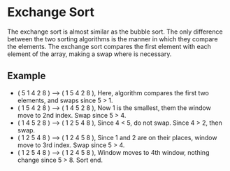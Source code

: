 # Exchange Sort
The exchange sort is almost similar as the bubble sort. The only difference between the two sorting algorithms is the manner in which they compare the elements. The exchange sort compares the first element with each element of the array, making a swap where is necessary.

## Example

- ( 5 1 4 2 8 ) –> ( 1 5 4 2 8 ), Here, algorithm compares the first two elements, and swaps since 5 > 1.
- ( 1 5 4 2 8 ) –> ( 1 4 5 2 8 ), Now 1 is the smallest, them the window move to 2nd index. Swap since 5 > 4.
- ( 1 4 5 2 8 ) –> ( 1 2 5 4 8 ), Since 4 < 5, do not swap. Since 4 > 2, then swap.  
- ( 1 2 5 4 8 ) –> ( 1 2 4 5 8 ), Since 1 and 2 are on their places, window move to 3rd index. Swap since 5 > 4.
- ( 1 2 5 4 8 ) –> ( 1 2 4 5 8 ), Window moves to 4th window, nothing change since 5 > 8. Sort end. 
